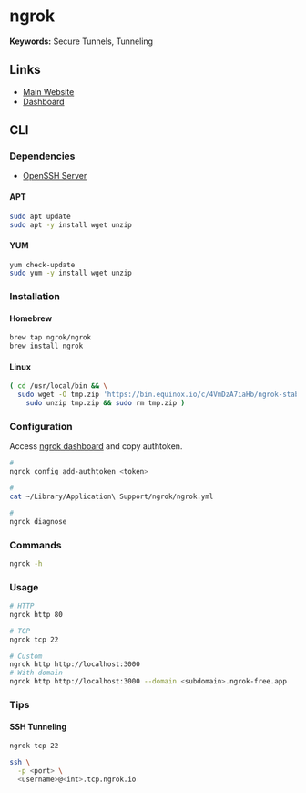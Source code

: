 # ngrok

**Keywords:** Secure Tunnels, Tunneling

## Links

- [Main Website](https://ngrok.com)
- [Dashboard](https://dashboard.ngrok.com)

## CLI

### Dependencies

- [OpenSSH Server](/openssh/server.md)

#### APT

```sh
sudo apt update
sudo apt -y install wget unzip
```

#### YUM

```sh
yum check-update
sudo yum -y install wget unzip
```

### Installation

#### Homebrew

```sh
brew tap ngrok/ngrok
brew install ngrok
```

#### Linux

```sh
( cd /usr/local/bin && \
  sudo wget -O tmp.zip 'https://bin.equinox.io/c/4VmDzA7iaHb/ngrok-stable-linux-amd64.zip' && \
    sudo unzip tmp.zip && sudo rm tmp.zip )
```

### Configuration

Access [ngrok dashboard](https://dashboard.ngrok.com) and copy authtoken.

```sh
#
ngrok config add-authtoken <token>

#
cat ~/Library/Application\ Support/ngrok/ngrok.yml

#
ngrok diagnose
```

### Commands

```sh
ngrok -h
```

### Usage

```sh
# HTTP
ngrok http 80

# TCP
ngrok tcp 22

# Custom
ngrok http http://localhost:3000
# With domain
ngrok http http://localhost:3000 --domain <subdomain>.ngrok-free.app
```

### Tips

#### SSH Tunneling

```sh
ngrok tcp 22
```

```sh
ssh \
  -p <port> \
  <username>@<int>.tcp.ngrok.io
```
